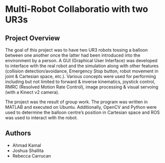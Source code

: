 # Multi-Robot Collaboratio with two UR3s
## Project Overview
The goal of this project was to have two UR3 robots tossing a balloon between one another once the latter had been introduced into the environment by a person. A GUI (Graphical User Interface) was developed to interface with the real robot and the simulation along with other features (collision detection/avoidance, Emergency Stop button, robot movement in joint & Cartesian space, etc.). Various concepts were used for performing including but not limited to forward & inverse kinematics, joystick control, RMRC (Resolved Motion Rate Control), image processing & visual servoing (with a Kinect v2 camera).

The project was the result of group work. The program was written in MATLAB and executed on Ubuntu. Additionally, OpenCV and Python were used to determine the balloon centre’s position in Cartesian space and ROS was used to interact with the robot.

## Authors
- Ahmad Kamal
- Joshua Shallita
- Rebecca Carrucan
